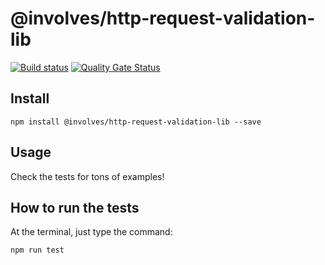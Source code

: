 # @involves/http-request-validation-lib

[![Build status](https://badge.buildkite.com/b9512e3fe60b5e3e0122d545b42967f88ee54ddef3d97144c6.svg)](https://buildkite.com/involves/nodejs-lib-http-request-validation)
[![Quality Gate Status](https://sonarcloud.io/api/project_badges/measure?project=involvestecnologia_http-request-validation2-lib&metric=alert_status)](https://sonarcloud.io/summary/new_code?id=involvestecnologia_http-request-validation2-lib)
## Install
```
npm install @involves/http-request-validation-lib --save
```

## Usage

Check the tests for tons of examples!

## How to run the tests

At the terminal, just type the command:
```
npm run test
```

